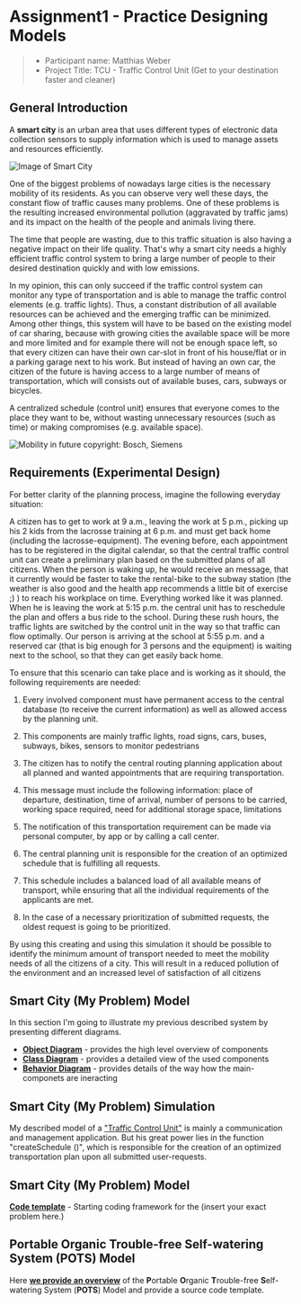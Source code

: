 # Assignment1 - Practice Designing Models

> * Participant name: Matthias Weber
> * Project Title: TCU - Traffic Control Unit (Get to your destination faster and cleaner)
## General Introduction

A **smart city** is an urban area that uses different types of electronic data collection sensors to supply information which is used to manage assets and resources efficiently.

![Image of Smart City](images/smartcity.png)

One of the biggest problems of nowadays large cities is the necessary mobility of its residents. As you can observe very well these days, the constant flow of traffic causes many problems. One of these problems is the resulting increased environmental pollution (aggravated by traffic jams) and its impact on the health of the people and animals living there.

The time that people are wasting, due to this traffic situation is also having a negative impact on their life quality.
That's why a smart city needs a highly efficient traffic control system to bring a large number of people to their desired destination quickly and with low emissions.

In my opinion, this can only succeed if the traffic control system can monitor any type of transportation and is able to manage the traffic control elements (e.g. traffic lights).
Thus, a constant distribution of all available resources can be achieved and the emerging traffic can be minimized.
Among other things, this system will have to be based on the existing model of car sharing, because with growing cities the available space will be more and more limited and for example there will not be enough space left, so that every citizen can have their own car-slot in front of his house/flat or in a parking garage next to his  work.
But instead of having an own car, the citizen of the future is having access to a large number of means of transportation, which will consists out of available buses, cars, subways or bicycles.

A centralized schedule (control unit) ensures that everyone comes to the place they want to be, without wasting unnecessary resources (such as time) or making compromises (e.g. available space).

![Mobility in future](images/traffic_controled_city.png)
copyright: Bosch, Siemens

## Requirements (Experimental Design)

For better clarity of the planning process, imagine the following everyday situation:

A citizen has to get to work at 9 a.m., leaving the work at 5 p.m., picking up his 2 kids from the lacrosse training at 6 p.m. and must get back home (including the lacrosse-equipment).
The evening before, each appointment has to be registered in the digital calendar, so that the central traffic control unit can create a preliminary plan based on the submitted plans of all citizens.
When the person is waking up, he would receive an message, that it currently would be faster to take the rental-bike to the subway station (the weather is also good and the health app recommends a little bit of exercise ;) ) to reach his workplace on time. Everything worked like it was planned.
When he is leaving the work at 5:15 p.m. the central unit has to reschedule the plan and offers a bus ride to the school. During these rush hours, the traffic lights are switched by the control unit in the way so that traffic can flow optimally. Our person is arriving at the school at 5:55 p.m. and a reserved car (that is big enough for 3 persons and the equipment) is waiting next to the school, so that they can get easily back home.

To ensure that this scenario can take place and is working as it should, the following requirements are needed:

1. Every involved component must have permanent access to the central database (to receive the current information) as well as allowed access by the planning unit.

2. This components are mainly traffic lights, road signs, cars, buses, subways, bikes, sensors to monitor pedestrians

3. The citizen has to notify the central routing planning application about all planned and wanted appointments that are requiring transportation. 

4. This message must include the following information: place of departure, destination, time of arrival, number of persons to be carried, working space required, need for additional storage space, limitations

5. The notification of this transportation requirement can be made via personal computer, by app or by calling a call center.

6. The central planning unit is responsible for the creation of an optimized schedule that is fulfilling all requests.

7. This schedule includes a balanced load of all available means of transport, while ensuring that all the individual requirements of the applicants are met.

8. In the case of a necessary prioritization of submitted requests, the oldest request is going to be prioritized.

By using this creating and using this simulation it should be possible to identify the minimum amount of transport needed to meet the mobility needs of all the citizens of a city.
This will result in a reduced pollution of the environment and an increased level of satisfaction of all citizens

## Smart City (My Problem) Model

In this section I'm going to illustrate my previous described system by presenting different diagrams.

* [**Object Diagram**](model/object_diagram.md) - provides the high level overview of components
* [**Class Diagram**](model/class_diagram.md) - provides a detailed view of the used components 
* [**Behavior Diagram**](model/behavior_diagram.md) - provides details of the way how the main-componets are ineracting

## Smart City (My Problem) Simulation

My described model of a ["Traffic Control Unit"](model/README.md) is mainly a communication and management application. But his great power lies in the function "createSchedule ()", which is responsible for the creation of an optimized transportation plan upon all submitted user-requests.


## Smart City (My Problem) Model
[**Code template**](code/README.md) - Starting coding framework for the (insert your exact problem here.)

## **P**ortable **O**rganic **T**rouble-free **S**elf-watering System (**POTS**) Model
Here [**we provide an overview**](code/POTS_system/README.md) of the **P**ortable **O**rganic **T**rouble-free **S**elf-watering System (**POTS**) Model and provide a source code template.
